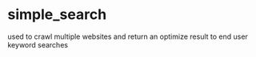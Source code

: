 # simple_search
used to crawl multiple websites and return an optimize result to end user keyword searches
